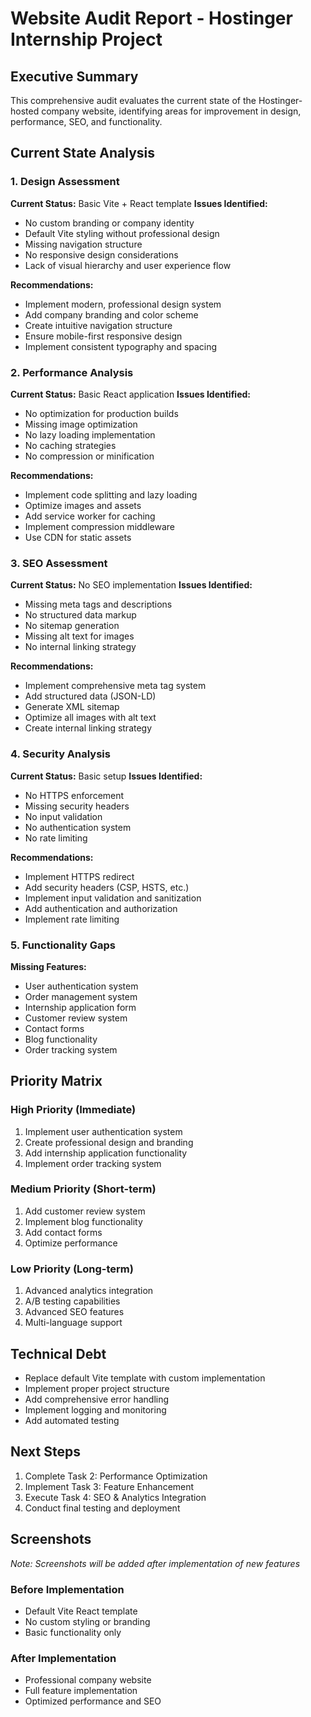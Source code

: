 # Website Audit Report - Hostinger Internship Project

## Executive Summary
This comprehensive audit evaluates the current state of the Hostinger-hosted company website, identifying areas for improvement in design, performance, SEO, and functionality.

## Current State Analysis

### 1. Design Assessment
**Current Status:** Basic Vite + React template
**Issues Identified:**
- No custom branding or company identity
- Default Vite styling without professional design
- Missing navigation structure
- No responsive design considerations
- Lack of visual hierarchy and user experience flow

**Recommendations:**
- Implement modern, professional design system
- Add company branding and color scheme
- Create intuitive navigation structure
- Ensure mobile-first responsive design
- Implement consistent typography and spacing

### 2. Performance Analysis
**Current Status:** Basic React application
**Issues Identified:**
- No optimization for production builds
- Missing image optimization
- No lazy loading implementation
- No caching strategies
- No compression or minification

**Recommendations:**
- Implement code splitting and lazy loading
- Optimize images and assets
- Add service worker for caching
- Implement compression middleware
- Use CDN for static assets

### 3. SEO Assessment
**Current Status:** No SEO implementation
**Issues Identified:**
- Missing meta tags and descriptions
- No structured data markup
- No sitemap generation
- Missing alt text for images
- No internal linking strategy

**Recommendations:**
- Implement comprehensive meta tag system
- Add structured data (JSON-LD)
- Generate XML sitemap
- Optimize all images with alt text
- Create internal linking strategy

### 4. Security Analysis
**Current Status:** Basic setup
**Issues Identified:**
- No HTTPS enforcement
- Missing security headers
- No input validation
- No authentication system
- No rate limiting

**Recommendations:**
- Implement HTTPS redirect
- Add security headers (CSP, HSTS, etc.)
- Implement input validation and sanitization
- Add authentication and authorization
- Implement rate limiting

### 5. Functionality Gaps
**Missing Features:**
- User authentication system
- Order management system
- Internship application form
- Customer review system
- Contact forms
- Blog functionality
- Order tracking system

## Priority Matrix

### High Priority (Immediate)
1. Implement user authentication system
2. Create professional design and branding
3. Add internship application functionality
4. Implement order tracking system

### Medium Priority (Short-term)
1. Add customer review system
2. Implement blog functionality
3. Add contact forms
4. Optimize performance

### Low Priority (Long-term)
1. Advanced analytics integration
2. A/B testing capabilities
3. Advanced SEO features
4. Multi-language support

## Technical Debt
- Replace default Vite template with custom implementation
- Implement proper project structure
- Add comprehensive error handling
- Implement logging and monitoring
- Add automated testing

## Next Steps
1. Complete Task 2: Performance Optimization
2. Implement Task 3: Feature Enhancement
3. Execute Task 4: SEO & Analytics Integration
4. Conduct final testing and deployment

## Screenshots
*Note: Screenshots will be added after implementation of new features*

### Before Implementation
- Default Vite React template
- No custom styling or branding
- Basic functionality only

### After Implementation
- Professional company website
- Full feature implementation
- Optimized performance and SEO
